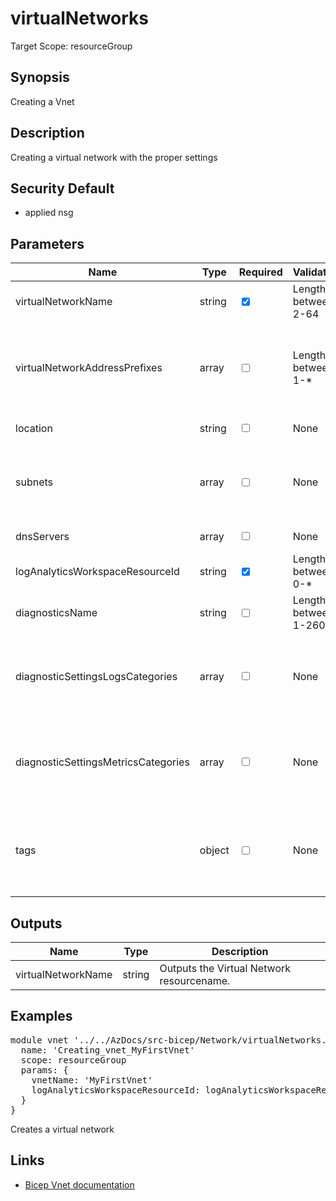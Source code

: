 # virtualNetworks

Target Scope: resourceGroup

## Synopsis
Creating a Vnet

## Description
Creating a virtual network with the proper settings

## Security Default
- applied nsg

## Parameters
| Name | Type | Required | Validation | Default value | Description |
| -- |  -- | -- | -- | -- | -- |
| virtualNetworkName | string | <input type="checkbox" checked> | Length between 2-64 | <pre></pre> | The name for the Virtual Network to upsert. |
| virtualNetworkAddressPrefixes | array | <input type="checkbox"> | Length between 1-* | <pre>[ '10.0.0.0/16' ]</pre> | A list of address prefixes for the VNet (CIDR notation). This can be IPv4 and IPv6 mixed.<br>For example:<br>[<br>&nbsp;&nbsp;&nbsp;'10.0.0.0/16'<br>&nbsp;&nbsp;&nbsp;'fdfd:fdfd::/110'<br>] |
| location | string | <input type="checkbox"> | None | <pre>resourceGroup().location</pre> | Specifies the Azure location where the resource should be created. Defaults to the resourcegroup location. |
| subnets | array | <input type="checkbox"> | None | <pre>[]</pre> | The subnets to upsert in this VNet. NOTE: Subnets which are present in your existing VNet and are not in this list, will be removed. For array/object format please refer to https://docs.microsoft.com/en-us/azure/templates/microsoft.network/virtualnetworks?tabs=bicep#subnet. |
| dnsServers | array | <input type="checkbox"> | None | <pre>[]</pre> | DNS Servers to apply to this virtual network. Format is an array/list of IP\'s |
| logAnalyticsWorkspaceResourceId | string | <input type="checkbox" checked> | Length between 0-* | <pre></pre> | The azure resource id of the log analytics workspace to log the diagnostics to. If you set this to an empty string, logging & diagnostics will be disabled. |
| diagnosticsName | string | <input type="checkbox"> | Length between 1-260 | <pre>'AzurePlatformCentralizedLogging'</pre> | The name of the diagnostics. This defaults to `AzurePlatformCentralizedLogging`. |
| diagnosticSettingsLogsCategories | array | <input type="checkbox"> | None | <pre>[<br>  {<br>    categoryGroup: 'allLogs'<br>    enabled: true<br>  }<br>]</pre> | Which log categories to enable; This defaults to `allLogs`. For array/object format, please refer to https://docs.microsoft.com/en-us/azure/templates/microsoft.insights/diagnosticsettings?tabs=bicep#logsettings. |
| diagnosticSettingsMetricsCategories | array | <input type="checkbox"> | None | <pre>[<br>  {<br>    categoryGroup: 'AllMetrics'<br>    enabled: true<br>  }<br>]</pre> | Which Metrics categories to enable; This defaults to `AllMetrics`. For array/object format, please refer to https://docs.microsoft.com/en-us/azure/templates/microsoft.insights/diagnosticsettings?tabs=bicep&pivots=deployment-language-bicep#metricsettings |
| tags | object | <input type="checkbox"> | None | <pre>{}</pre> | The tags to apply to this resource. This is an object with key/value pairs.<br>Example:<br>{<br>&nbsp;&nbsp;&nbsp;FirstTag: myvalue<br>&nbsp;&nbsp;&nbsp;SecondTag: another value<br>} |
## Outputs
| Name | Type | Description |
| -- |  -- | -- |
| virtualNetworkName | string | Outputs the Virtual Network resourcename. |
## Examples
<pre>
module vnet '../../AzDocs/src-bicep/Network/virtualNetworks.bicep' = {
  name: 'Creating_vnet_MyFirstVnet'
  scope: resourceGroup
  params: {
    vnetName: 'MyFirstVnet'
    logAnalyticsWorkspaceResourceId: logAnalyticsWorkspaceResourceId
  }
}
</pre>
<p>Creates a virtual network</p>

## Links
- [Bicep Vnet documentation](https://docs.microsoft.com/en-us/azure/templates/microsoft.network/2022-01-01/virtualnetworks?pivots=deployment-language-bicep)


